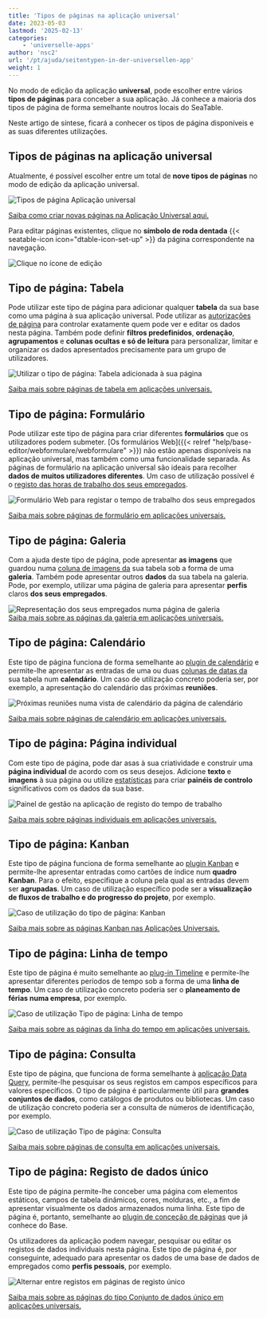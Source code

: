 ```yaml
---
title: 'Tipos de páginas na aplicação universal'
date: 2023-05-03
lastmod: '2025-02-13'
categories:
    - 'universelle-apps'
author: 'nsc2'
url: '/pt/ajuda/seitentypen-in-der-universellen-app'
weight: 1
---
```


No modo de edição da aplicação **universal**, pode escolher entre vários **tipos de páginas** para conceber a sua aplicação. Já conhece a maioria dos tipos de página de forma semelhante noutros locais do SeaTable.

Neste artigo de síntese, ficará a conhecer os tipos de página disponíveis e as suas diferentes utilizações.

## Tipos de páginas na aplicação universal

Atualmente, é possível escolher entre um total de **nove tipos de páginas** no modo de edição da aplicação universal.

![Tipos de página Aplicação universal](https://seatable.io/wp-content/uploads/2023/05/Seitentypen-Universal-App.png)

[Saiba como criar novas páginas na Aplicação Universal aqui.](https://seatable.io/pt/docs/apps/seiten-und-ordner-in-einer-universellen-app-anlegen-und-verwalten/)

Para editar páginas existentes, clique no **símbolo de roda dentada** {{< seatable-icon icon="dtable-icon-set-up" >}} da página correspondente na navegação.

![Clique no ícone de edição](https://seatable.io/wp-content/uploads/2023/05/page-permissions-universal-app.png)

## Tipo de página: Tabela

Pode utilizar este tipo de página para adicionar qualquer **tabela** da sua base como uma página à sua aplicação universal. Pode utilizar as [autorizações de página](https://seatable.io/pt/docs/universelle-apps/seitenberechtigungen-in-einer-universellen-app/) para controlar exatamente quem pode ver e editar os dados nesta página. Também pode definir **filtros predefinidos**, **ordenação**, **agrupamentos** e **colunas ocultas e só de leitura** para personalizar, limitar e organizar os dados apresentados precisamente para um grupo de utilizadores.

![Utilizar o tipo de página: Tabela adicionada à sua página](images/page-type-table-example-1.png)

[Saiba mais sobre páginas de tabela em aplicações universais.](https://seatable.io/pt/docs/seitentypen-in-universellen-apps/tabellenseiten-in-universellen-apps/)

## Tipo de página: Formulário

Pode utilizar este tipo de página para criar diferentes **formulários** que os utilizadores podem submeter. [Os formulários Web]({{< relref "help/base-editor/webformulare/webformulare" >}}) não estão apenas disponíveis na aplicação universal, mas também como uma funcionalidade separada. As páginas de formulário na aplicação universal são ideais para recolher **dados de muitos utilizadores diferentes**. Um caso de utilização possível é o [registo das horas de trabalho dos seus empregados](https://seatable.io/pt/arbeitszeiterfassung/).

![Formulário Web para registar o tempo de trabalho dos seus empregados](images/webformular-working-time.png)

[Saiba mais sobre páginas de formulário em aplicações universais.](https://seatable.io/pt/docs/seitentypen-in-universellen-apps/formularseiten-in-universellen-apps/)

## Tipo de página: Galeria

Com a ajuda deste tipo de página, pode apresentar **as imagens** que guardou numa [coluna de imagens da](https://seatable.io/pt/docs/dateien-und-bilder/die-bild-spalte/) sua tabela sob a forma de uma **galeria**. Também pode apresentar outros **dados** da sua tabela na galeria. Pode, por exemplo, utilizar uma página de galeria para apresentar **perfis** claros **dos seus empregados**.

![Representação dos seus empregados numa página de galeria](images/page-type-gallery-example.png)  
[Saiba mais sobre as páginas da galeria em aplicações universais.](https://seatable.io/pt/docs/seitentypen-in-universellen-apps/galerieseiten-in-universellen-apps/)

## Tipo de página: Calendário

Este tipo de página funciona de forma semelhante ao [plugin de calendário](https://seatable.io/pt/docs/plugins/anleitung-zum-kalender-plugin/) e permite-lhe apresentar as entradas de uma ou duas [colunas de datas da](https://seatable.io/pt/docs/datum-dauer-und-personen/die-datum-spalte/) sua tabela num **calendário**. Um caso de utilização concreto poderia ser, por exemplo, a apresentação do calendário das próximas **reuniões**.

![Próximas reuniões numa vista de calendário da página de calendário](images/calendar-page-example.png)

[Saiba mais sobre páginas de calendário em aplicações universais.](https://seatable.io/pt/docs/seitentypen-in-universellen-apps/kalenderseiten-in-universellen-apps/)

## Tipo de página: Página individual

Com este tipo de página, pode dar asas à sua criatividade e construir uma **página individual** de acordo com os seus desejos. Adicione **texto** e **imagens** à sua página ou utilize [estatísticas](https://seatable.io/pt/docs/plugins/anleitung-zum-statistik-plugin/) para criar **painéis de controlo** significativos com os dados da sua base.

![Painel de gestão na aplicação de registo do tempo de trabalho](images/Dashboard_2.gif)

[Saiba mais sobre páginas individuais em aplicações universais.](https://seatable.io/pt/docs/seitentypen-in-universellen-apps/individuelle-seiten-in-universellen-apps/)

## Tipo de página: Kanban

Este tipo de página funciona de forma semelhante ao [plugin Kanban](https://seatable.io/pt/docs/plugins/anleitung-zum-kanban-plugin/) e permite-lhe apresentar entradas como cartões de índice num **quadro Kanban**. Para o efeito, especifique a coluna pela qual as entradas devem ser **agrupadas**. Um caso de utilização específico pode ser a **visualização de fluxos de trabalho e do progresso do projeto**, por exemplo.

![Caso de utilização do tipo de página: Kanban](images/example-kanban-page-3.png)

[Saiba mais sobre as páginas Kanban nas Aplicações Universais.](https://seatable.io/pt/docs/seitentypen-in-universellen-apps/kanbanseiten-in-universellen-apps/)

## Tipo de página: Linha de tempo

Este tipo de página é muito semelhante ao [plug-in Timeline](https://seatable.io/pt/docs/plugins/anleitung-zum-timeline-plugin/) e permite-lhe apresentar diferentes períodos de tempo sob a forma de uma **linha de tempo**. Um caso de utilização concreto poderia ser o **planeamento de férias numa empresa**, por exemplo.

![Caso de utilização Tipo de página: Linha de tempo](images/example-timeline-page.png)

[Saiba mais sobre as páginas da linha do tempo em aplicações universais.](https://seatable.io/pt/docs/seitentypen-in-universellen-apps/zeitstrahlseiten-in-universellen-apps/)

## Tipo de página: Consulta

Este tipo de página, que funciona de forma semelhante à [aplicação Data Query](https://seatable.io/pt/docs/apps/datenabfrage-app/), permite-lhe pesquisar os seus registos em campos específicos para valores específicos. O tipo de página é particularmente útil para **grandes conjuntos de dados**, como catálogos de produtos ou bibliotecas. Um caso de utilização concreto poderia ser a consulta de números de identificação, por exemplo.

![Caso de utilização Tipo de página: Consulta](images/output-query-page-universal-app-2.png)

[Saiba mais sobre páginas de consulta em aplicações universais.](https://seatable.io/pt/docs/seitentypen-in-universellen-apps/abfrageseiten-in-universellen-apps/)

## Tipo de página: Registo de dados único

Este tipo de página permite-lhe conceber uma página com elementos estáticos, campos de tabela dinâmicos, cores, molduras, etc., a fim de apresentar visualmente os dados armazenados numa linha. Este tipo de página é, portanto, semelhante ao [plugin de conceção de páginas](https://seatable.io/pt/docs/seitendesign-plugin/anleitung-zum-seitendesign-plugin/) que já conhece do Base.

Os utilizadores da aplicação podem navegar, pesquisar ou editar os registos de dados individuais nesta página. Este tipo de página é, por conseguinte, adequado para apresentar os dados de uma base de dados de empregados como **perfis pessoais**, por exemplo.

![Alternar entre registos em páginas de registo único](images/Switch-between-records-on-single-record-pages.gif)

[Saiba mais sobre as páginas do tipo Conjunto de dados único em aplicações universais.](https://seatable.io/pt/docs/seitentypen-in-universellen-apps/seiten-vom-typ-einzelner-datensatz-in-universellen-apps/)
